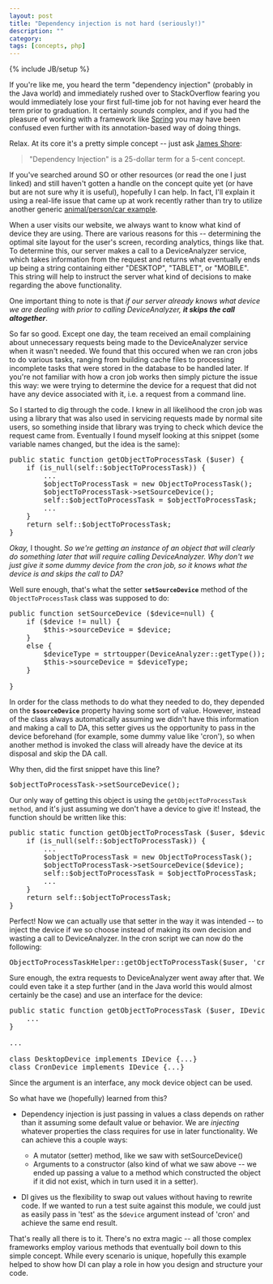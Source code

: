 ```yaml
---
layout: post
title: "Dependency injection is not hard (seriously!)"
description: ""
category: 
tags: [concepts, php]
---
```

{% include JB/setup %}

If you're like me, you heard the term "dependency injection" (probably in the Java world) and immediately rushed over to StackOverflow fearing you would immediately lose your first full-time job for not having ever heard the term prior to graduation. It certainly *sounds* complex, and if you had the pleasure of working with a framework like [Spring](http://projects.spring.io/spring-framework/) you may have been confused even further with its annotation-based way of doing things.

<!--more-->

Relax. At its core it's a pretty simple concept -- just ask [James Shore](http://www.jamesshore.com/Blog/Dependency-Injection-Demystified.html):

> "Dependency Injection" is a 25-dollar term for a 5-cent concept.

If you've searched around SO or other resources (or read the one I just linked) and still haven't gotten a handle on the concept quite yet (or have but are not sure why it is useful), hopefully I can help. In fact, I'll explain it using a real-life issue that came up at work recently rather than try to utilize another generic [animal/person/car example](https://twitter.com/iamdevloper/status/531570316037087232).

When a user visits our website, we always want to know what kind of device they are using. There are various reasons for this -- determining the optimal site layout for the user's screen, recording analytics, things like that. To determine this, our server makes a call to a DeviceAnalyzer service, which takes information from the request and returns what eventually ends up being a string containing either "DESKTOP", "TABLET", or "MOBILE". This string will help to instruct the server what kind of decisions to make regarding the above functionality. 

One important thing to note is that *if our server already knows what device we are dealing with prior to calling DeviceAnalyzer, **it skips the call altogether***.

So far so good. Except one day, the team received an email complaining about unnecessary requests being made to the DeviceAnalyzer service when it wasn't needed. We found that this occured when we ran cron jobs to do various tasks, ranging from building cache files to processing incomplete tasks that were stored in the database to be handled later. If you're not familiar with how a cron job works then simply picture the issue this way: we were trying to determine the device for a request that did not have any device associated with it, i.e. a request from a command line.

So I started to dig through the code. I knew in all likelihood the cron job was using a library that was also used in servicing requests made by normal site users, so something inside that library was trying to check which device the request came from. Eventually I found myself looking at this snippet (some variable names changed, but the idea is the same):

<pre class="prettyprint lang-php">
public static function getObjectToProcessTask ($user) {
    if (is_null(self::$objectToProcessTask)) {
        ...
        $objectToProcessTask = new ObjectToProcessTask();
        $objectToProcessTask->setSourceDevice();
        self::$objectToProcessTask = $objectToProcessTask;
        ...
    }
    return self::$objectToProcessTask;
}
</pre>

*Okay,* I thought. *So we're getting an instance of an object that will clearly do something later that will require calling DeviceAnalyzer. Why don't we just give it some dummy device from the cron job, so it knows what the device is and skips the call to DA?*

Well sure enough, that's what the setter **`setSourceDevice`** method of the `ObjectToProcessTask` class was supposed to do:

<pre class="prettyprint lang-php">
public function setSourceDevice ($device=null) {
    if ($device != null) {    
        $this->sourceDevice = $device;    
    }
    else {
        $deviceType = strtoupper(DeviceAnalyzer::getType()); // if $device is not supplied, call DeviceAnalyzer
        $this->sourceDevice = $deviceType;        
    }

}
</pre>

In order for the class methods to do what they needed to do, they depended on the **`$sourceDevice`** property having some sort of value. However, instead of the class always automatically assuming we didn't have this information and making a call to DA, this setter gives us the opportunity to pass in the device beforehand (for example, some dummy value like 'cron'), so when another method is invoked the class will already have the device at its disposal and skip the DA call.

Why then, did the first snippet have this line?

<pre class="prettyprint lang-php">
$objectToProcessTask->setSourceDevice();
</pre>

Our only way of getting this object is using the `getObjectToProcessTask method`, and it's just assuming we don't have a device to give it! Instead, the function should be written like this:

<pre class="prettyprint lang-php">
public static function getObjectToProcessTask ($user, <span class="highlight-code">$device=null</span>) {
    if (is_null(self::$objectToProcessTask)) {
        ...
        $objectToProcessTask = new ObjectToProcessTask();
        $objectToProcessTask->setSourceDevice($device);
        self::$objectToProcessTask = $objectToProcessTask;
        ...
    }
    return self::$objectToProcessTask;
}
</pre>

Perfect! Now we can actually use that setter in the way it was intended -- to inject the device if we so choose instead of making its own decision and wasting a call to DeviceAnalyzer. In the cron script we can now do the following:

<pre class="prettyprint lang-php">
ObjectToProcessTaskHelper::getObjectToProcessTask($user, 'cron');
</pre>

Sure enough, the extra requests to DeviceAnalyzer went away after that. We could even take it a step further (and in the Java world this would almost certainly be the case) and use an interface for the device:

<pre class="prettyprint lang-php">
public static function getObjectToProcessTask ($user, IDevice $device=null) {
    ...
}

...

class DesktopDevice implements IDevice {...}
class CronDevice implements IDevice {...}
</pre>

Since the argument is an interface, any mock device object can be used.

So what have we (hopefully) learned from this?

* Dependency injection is just passing in values a class depends on rather than it assuming some default value or behavior. We are *injecting* whatever properties the class requires for use in later functionality. We can achieve this a couple ways:

  * A mutator (setter) method, like we saw with setSourceDevice()
  * Arguments to a constructor (also kind of what we saw above -- we ended up passing a value to a method which constructed the object if it did not exist, which in turn used it in a setter).

* DI gives us the flexibility to swap out values without having to rewrite code. If we wanted to run a test suite against this module, we could just as easily pass in 'test' as the `$device` argument instead of 'cron' and achieve the same end result.

That's really all there is to it. There's no extra magic -- all those complex frameworks employ various methods that eventually boil down to this simple concept. While every scenario is unique, hopefully this example helped to show how DI can play a role in how you design and structure your code.
